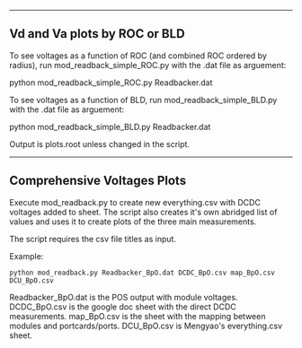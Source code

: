 ------------------
Vd and Va plots by ROC or BLD 
------------------

To see voltages as a function of ROC (and combined ROC ordered by radius), run mod_readback_simple_ROC.py with the .dat file as arguement:

   python mod_readback_simple_ROC.py Readbacker.dat

To see voltages as a function of BLD, run mod_readback_simple_BLD.py with the .dat file as arguement:

   python mod_readback_simple_BLD.py Readbacker.dat

Output is plots.root unless changed in the script. 
__________________
Comprehensive Voltages Plots
------------------

Execute mod_readback.py to create new everything.csv with DCDC voltages added to sheet. The script also creates it's own abridged list of values and uses it to create plots of the three main measurements. 

The script requires the csv file titles as input. 

Example:

	python mod_readback.py Readbacker_BpO.dat DCDC_BpO.csv map_BpO.csv DCU_BpO.csv

Readbacker_BpO.dat is the POS output with module voltages. DCDC_BpO.csv is the google doc sheet with the direct DCDC measurements. map_BpO.csv is the sheet with the mapping between modules and portcards/ports. DCU_BpO.csv is Mengyao's everything.csv sheet.
